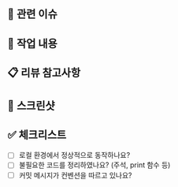 ## 🔗 관련 이슈



## 🔧 작업 내용



## 📋 리뷰 참고사항 



## 📸 스크린샷



## ✅ 체크리스트

- [ ] 로컬 환경에서 정상적으로 동작하나요?
- [ ] 불필요한 코드를 정리하였나요? (주석, print 함수 등)
- [ ] 커밋 메시지가 컨벤션을 따르고 있나요?